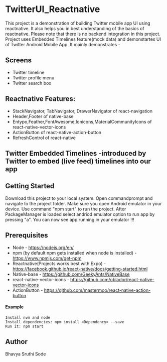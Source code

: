 # TwitterUI_Reactnative

This project is a demonstration of building Twitter mobile app UI using reactnative. It also helps you in best understanding of the basics of reactnative. Please note that there is no backend integration in this project. Project uses Embedded Timelines feature(mock data) and demonstartes UI of Twitter Android Mobile App. It mainly demonstrates -

## Screens

- Twitter timeline
- Twitter profile menu
- Twitter search box

## Reactnative Features:

- StackNavigator, TabNavigator, DrawerNavigator of react-navigation
- Header,Footer of native-base
- Entypo,Feather,FontAwesome,Ionicons,MaterialCommunityIcons of react-native-vector-icons
- ActionButton of react-native-action-button
- RefreshControl of react-native

## Twitter Embedded Timelines -introduced by Twitter to embed (live feed) timelines into our app

## Getting Started

Download this project to your local system. Open commandprompt and navigate to the project folder. Make sure you open Android emulator in your device. Use command "npm start" to run the project. After PackageManager is loaded select andriod emulator option to run app by pressing "a". You can now see app running in your emulator !!!

## Prerequisites

- Node - https://nodejs.org/en/
- npm (by default npm gets installed when node is installed) - https://www.npmjs.com/get-npm
- Reactnative(Projects works best with Expo) - https://facebook.github.io/react-native/docs/getting-started.html
- Native-base - https://github.com/GeekyAnts/NativeBase
- react-native-vector-icons - https://github.com/oblador/react-native-vector-icons
- ActionButton - https://github.com/mastermoo/react-native-action-button

#### Example 
```
Install nvm and node
Install dependencies: npm install <Dependency> --save
Run it: npm start
```
## Author

Bhavya Sruthi Sode
